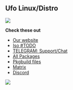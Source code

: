 ## Ufo Linux/Distro

<img src="https://user-images.githubusercontent.com/65858180/137301567-37e84890-e360-4f86-9dcc-127ff7f4f85b.gif" >

**Check these out**

* [Our website](https://ufolinux.tk)
* [Iso #TODO](https://github.com/ufolinux)
* [TELEGRAM: Support/Chat](https://t.me/ufolinux)
* [All Packages](https://git.it-kuny.ch/ufolinux/repository/x86_64/)
* [Pkgbuild files](https://github.com/ufolinux/Ufo-PKGBUILD)
* [Matrix](https://matrix.to/#/#ufolinux:matrix.org)
* [Discord](https://discord.gg/y6zFg7DcjK)

![](https://komarev.com/ghpvc/?username=ufolinux&color=brightgreen)
